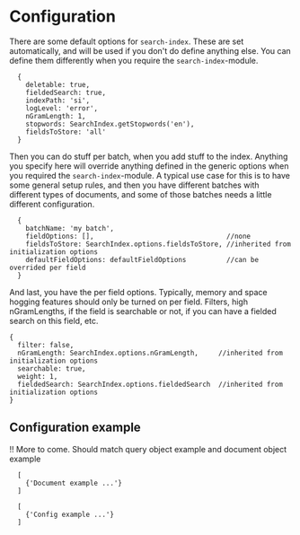 # Configuration

There are some default options for `search-index`. These are set automatically, and will be used if you don't do define anything else. You can define them differently when you require the `search-index`-module.

```
  {
    deletable: true,
    fieldedSearch: true,
    indexPath: 'si',
    logLevel: 'error',
    nGramLength: 1,
    stopwords: SearchIndex.getStopwords('en'),
    fieldsToStore: 'all'
  }
```

Then you can do stuff per batch, when you add stuff to the index. Anything you specify here will override anything defined in the generic options when you required the `search-index`-module. A typical use case for this is to have some general setup rules, and then you have different batches with different types of documents, and some of those batches needs a little different configuration.
```
  {
    batchName: 'my batch',
    fieldOptions: [],                                 //none
    fieldsToStore: SearchIndex.options.fieldsToStore, //inherited from initialization options
    defaultFieldOptions: defaultFieldOptions          //can be overrided per field  
  }
```

And last, you have the per field options. Typically, memory and space hogging features should only be turned on per field. Filters, high nGramLengths, if the field is searchable or not, if you can have a fielded search on this field, etc.
```
{
  filter: false,
  nGramLength: SearchIndex.options.nGramLength,     //inherited from initialization options
  searchable: true,
  weight: 1,
  fieldedSearch: SearchIndex.options.fieldedSearch  //inherited from initialization options
}
```

## Configuration example
!! More to come. Should match query object example and document object example

```
  [
    {'Document example ...'}
  ]

```
```
  [
    {'Config example ...'}
  ]

```